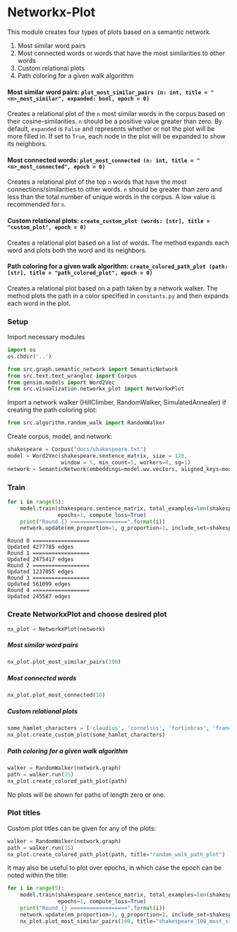 # Networkx-Plot

This module creates four types of plots based on a semantic network.   
1. Most similar word pairs
2. Most connected words or words that have the most similarities to other words
3. Custom relational plots 
4. Path coloring for a given walk algorithm

#### Most similar word pairs:  `plot_most_similar_pairs (n: int, title = "<n>_most_similar", expanded: bool, epoch = 0)`
Creates a relational plot of the `n` most similar words in the corpus based on their cosine-similarities.  `n` should be a positive value greater than zero.  By default, `expanded` is `False` and represents whether or not the plot will be more filled in. If set to `True`, each node in the plot will be expanded to show its neighbors.  

#### Most connected words: `plot_most_connected (n: int, title = "<n>_most_connected", epoch = 0)`
Creates a relational plot of the top `n` words that have the most connections/similarities to other words.  `n` should be greater than zero and less than the total number of unique words in the corpus. A low value is recommended for `n`.

#### Custom relational plots: `create_custom_plot (words: [str], title = "custom_plot", epoch = 0)`
Creates a relational plot based on a list of words.  The method expands each word and plots both the word and its neighbors.   

#### Path coloring for a given walk algorithm: `create_colored_path_plot (path: [str], title = "path_colored_plot", epoch = 0)`
Creates a relational plot based on a path taken by a network walker.  The method plots the path in a color specified in `constants.py` and then expands each word in the plot.  


### Setup
Import necessary modules


```python
import os
os.chdir('..')
```


```python
from src.graph.semantic_network import SemanticNetwork
from src.text.text_wrangler import Corpus
from gensim.models import Word2Vec
from src.visualization.networkx_plot import NetworkxPlot
```

Import a network walker (HillClimber, RandomWalker, SimulatedAnnealer) if creating the path coloring plot:

```python
from src.algorithm.random_walk import RandomWalker
```

Create corpus, model, and network:

```python
shakespeare = Corpus("docs/shakespeare.txt")
model = Word2Vec(shakespeare.sentence_matrix, size = 120,
                 window = 5, min_count=5, workers=8, sg=1)
network = SemanticNetwork(embeddings=model.wv.vectors, aligned_keys=model.wv.index2word)
```

### Train


```python
for i in range(5):
    model.train(shakespeare.sentence_matrix, total_examples=len(shakespeare.sentence_matrix),
                epochs=1, compute_loss=True)
    print("Round {} ==================".format(i))
    network.update(em_proportion=1, g_proportion=1, include_set=shakespeare.nouns, stop_set=shakespeare.stopwords, thresh=0.8, verbose=True)
```

    Round 0 ==================
    Updated 4277785 edges
    Round 1 ==================
    Updated 2475417 edges
    Round 2 ==================
    Updated 1237055 edges
    Round 3 ==================
    Updated 561099 edges
    Round 4 ==================
    Updated 245587 edges
    

### Create NetworkxPlot and choose desired plot   

```python
nx_plot = NetworkxPlot(network)
```

##### Most similar word pairs
```python
nx_plot.plot_most_similar_pairs(100)
```

##### Most connected words 
```python
nx_plot.plot_most_connected(10)
```

##### Custom relational plots 
```python
some_hamlet_characters = ['claudius', 'cornelius', 'fortinbras', 'francisco', 'guildenstern', 'hamlet', 'horatio', 'laertes', 'marcellus', 'ophelia', 'osric', 'polonius', 'reynaldo', 'rosencrantz', 'servant']
nx_plot.create_custom_plot(some_hamlet_characters)
```

##### Path coloring for a given walk algorithm
```python
walker = RandomWalker(network.graph)
path = walker.run(15)
nx_plot.create_colored_path_plot(path)
```

No plots will be shown for paths of length zero or one. 

### Plot titles

Custom plot titles can be given for any of the plots:
```python
walker = RandomWalker(network.graph)
path = walker.run(15)
nx_plot.create_colored_path_plot(path, title="random_walk_path_plot")
```

It may also be useful to plot over epochs, in which case the epoch can be noted within the title:

```python
for i in range(5):
    model.train(shakespeare.sentence_matrix, total_examples=len(shakespeare.sentence_matrix),
                epochs=1, compute_loss=True)
    print("Round {} ==================".format(i))
    network.update(em_proportion=1, g_proportion=1, include_set=shakespeare.nouns, stop_set=shakespeare.stopwords, thresh=0.8, verbose=True)
    nx_plot.plot_most_similar_pairs(100, title="shakespeare_100_most_similar_thresh80", epoch=i)

```

 
